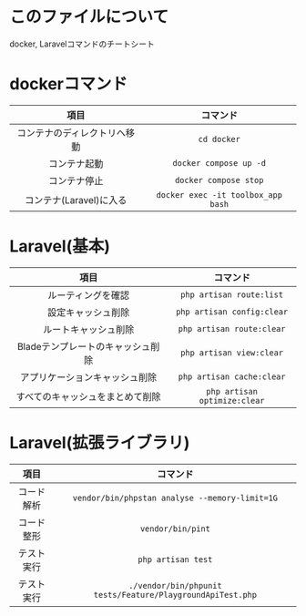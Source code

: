 # このファイルについて
docker, Laravelコマンドのチートシート

# dockerコマンド
| 項目 | コマンド |
|:---:|:---:|
| コンテナのディレクトリへ移動 | `cd docker` |
| コンテナ起動 | `docker compose up -d` |
| コンテナ停止 | `docker compose stop` |
| コンテナ(Laravel)に入る | `docker exec -it toolbox_app bash` |

# Laravel(基本)
| 項目 | コマンド |
|:---:|:---:|
| ルーティングを確認 | `php artisan route:list` |
| 設定キャッシュ削除 | `php artisan config:clear` |
| ルートキャッシュ削除 | `php artisan route:clear` |
| Bladeテンプレートのキャッシュ削除 | `php artisan view:clear` |
| アプリケーションキャッシュ削除 | `php artisan cache:clear` |
| すべてのキャッシュをまとめて削除 | `php artisan optimize:clear` |

# Laravel(拡張ライブラリ)
| 項目 | コマンド |
|:---:|:---:|
| コード解析 | `vendor/bin/phpstan analyse --memory-limit=1G` |
| コード整形 | `vendor/bin/pint` |
| テスト実行 | `php artisan test` |
| テスト実行 | `./vendor/bin/phpunit tests/Feature/PlaygroundApiTest.php` |
